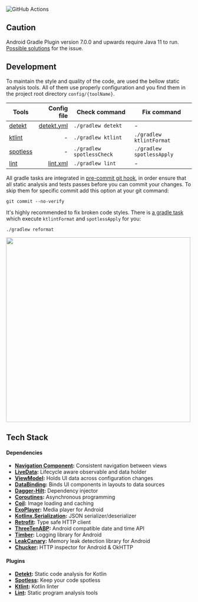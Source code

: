 ![GitHub Actions](https://github.com/murattuzel/Catch-Some-Z-s/workflows/Static%20Analysis%20Checks/badge.svg)

## Caution
Android Gradle Plugin version 7.0.0 and upwards require Java 11 to run.
[Possible solutions] for the issue.

[Possible solutions]: https://stackoverflow.com/q/66980512/13310043

## Development

To maintain the style and quality of the code, are used the bellow static analysis tools. All of them use properly configuration and you find them in the project root directory `config/{toolName}`.

| Tools                             | Config file                                 | Check command                | Fix command               |
|-----------------------------------|--------------------------------------------:|------------------------------|---------------------------|
| [detekt][detekt]                  | [detekt.yml](/config/detekt/detekt.yml)     | `./gradlew detekt`           | -                         |
| [ktlint][ktlint]                  | -                                           | `./gradlew ktlint`           | `./gradlew ktlintFormat`  |
| [spotless][spotless]              | -                                           | `./gradlew spotlessCheck`    | `./gradlew spotlessApply` |
| [lint][lint]                      | [lint.xml](/config/lint/lint.xml)           | `./gradlew lint`             | -                         |

All gradle tasks are integrated in [pre-commit git hook], in order ensure that all static analysis and
tests passes before you can commit your changes. To skip them for specific commit add this option at your git command:

```properties
git commit --no-verify
```

It's highly recommended to fix broken code styles. There is [a gradle task](/build.gradle.kts#L22) which execute `ktlintFormat` and `spotlessApply` for you:

```properties
./gradlew reformat
```

[pre-commit git hook]: https://git-scm.com/book/en/v2/Customizing-Git-Git-Hooks

<img src="https://raw.githubusercontent.com/adessoTurkey/android-sample-app/develop/images/architecture-diagram.png" width="500" />

## Tech Stack

#### Dependencies

- **[Navigation Component](https://developer.android.com/jetpack/androidx/releases/navigation):** Consistent navigation between views
- **[LiveData](https://developer.android.com/topic/libraries/architecture/livedata):** Lifecycle aware observable and data holder
- **[ViewModel](https://developer.android.com/topic/libraries/architecture/viewmodel):** Holds UI data across configuration changes
- **[DataBinding](https://developer.android.com/topic/libraries/data-binding/):** Binds UI components in layouts to data sources
- **[Dagger-Hilt](https://github.com/google/dagger):** Dependency injector
- **[Coroutines](https://github.com/Kotlin/kotlinx.coroutines):** Asynchronous programming
- **[Coil](https://github.com/coil-kt/coil):** Image loading and caching
- **[ExoPlayer](https://github.com/google/ExoPlayer):** Media player for Android
- **[Kotlinx.Serialization](https://github.com/Kotlin/kotlinx.serialization):** JSON serializer/deserializer
- **[Retrofit](https://github.com/square/retrofit):** Type safe HTTP client
- **[ThreeTenABP](https://github.com/JakeWharton/ThreeTenABP):** Android compatible date and time API
- **[Timber](https://github.com/JakeWharton/timber):** Logging library for Android
- **[LeakCanary](https://github.com/square/leakcanary):** Memory leak detection library for Android
- **[Chucker](https://github.com/ChuckerTeam/chucker):** HTTP inspector for Android & OkHTTP 

#### Plugins

- **[Detekt][detekt]:** Static code analysis for Kotlin
- **[Spotless][spotless]:** Keep your code spotless
- **[Ktlint][ktlint]:** Kotlin linter
- **[Lint][lint]:** Static program analysis tools

[detekt]: https://github.com/arturbosch/detekt
[ktlint]: https://github.com/pinterest/ktlint
[spotless]: https://github.com/diffplug/spotless
[lint]: https://developer.android.com/studio/write/lint
